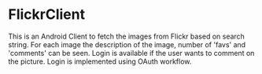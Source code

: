 # FlickrClient
This is an Android Client to fetch the images from Flickr based on search string. For each image the description of the image, number of 'favs' and 'comments' can be seen. 
Login is available if the user wants to comment on the picture. Login is implemented using OAuth workflow. 
